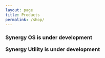```yaml
---
layout: page
title: Products
permalink: /shop/
---
```


<h3>Synergy OS is under development

Synergy Utility is under development</h3>
